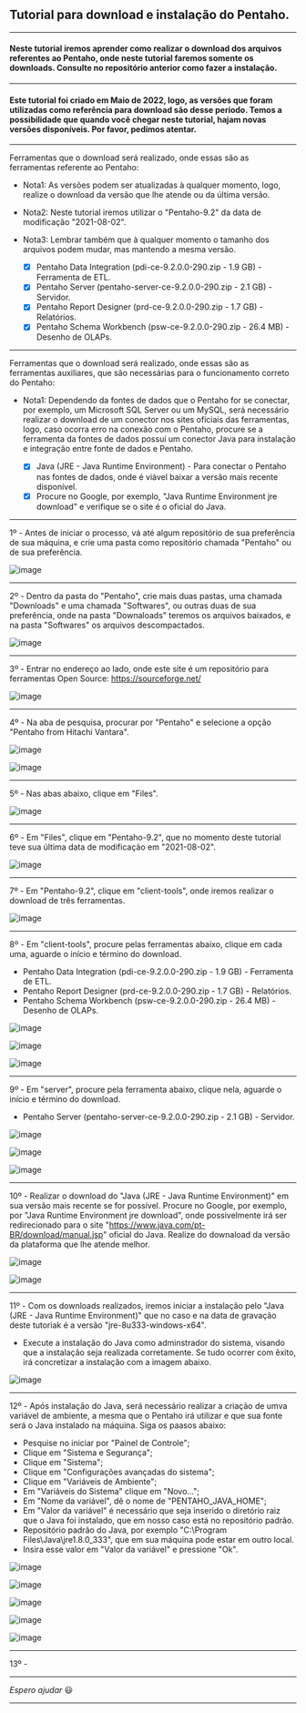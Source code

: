 ## Tutorial para download e instalação do Pentaho.

---

#### Neste tutorial iremos aprender como realizar o download dos arquivos referentes ao Pentaho, onde neste tutorial faremos somente os downloads. Consulte no repositório anterior como fazer a instalação.

---

#### Este tutorial foi criado em Maio de 2022, logo, as versões que foram utilizadas como referência para download são desse período. Temos a possibilidade que quando você chegar neste tutorial, hajam novas versões disponíveis. Por favor, pedimos atentar.

---

Ferramentas que o download será realizado, onde essas são as ferramentas referente ao Pentaho:

- Nota1: As versões podem ser atualizadas à qualquer momento, logo, realize o download da versão que lhe atende ou da última versão.
- Nota2: Neste tutorial iremos utilizar o "Pentaho-9.2" da data de modificação "2021-08-02".
- Nota3: Lembrar também que à qualquer momento o tamanho dos arquivos podem mudar, mas mantendo a mesma versão.

  - [x] Pentaho Data Integration (pdi-ce-9.2.0.0-290.zip - 1.9 GB) - Ferramenta de ETL.
  - [x] Pentaho Server (pentaho-server-ce-9.2.0.0-290.zip - 2.1 GB) - Servidor.
  - [x] Pentaho Report Designer (prd-ce-9.2.0.0-290.zip - 1.7 GB) - Relatórios.
  - [x] Pentaho Schema Workbench (psw-ce-9.2.0.0-290.zip - 26.4 MB) - Desenho de OLAPs.

---

Ferramentas que o download será realizado, onde essas são as ferramentas auxiliares, que são necessárias para o funcionamento correto do Pentaho:

- Nota1: Dependendo da fontes de dados que o Pentaho for se conectar, por exemplo, um Microsoft SQL Server ou um MySQL, será necessário realizar o download de um conector nos sites oficiais das ferramentas, logo, caso ocorra erro na conexão com o Pentaho, procure se a ferramenta da fontes de dados possuí um conector Java para instalação e integração entre fonte de dados e Pentaho.

  - [x] Java (JRE - Java Runtime Environment) - Para conectar o Pentaho nas fontes de dados, onde é viável baixar a versão mais recente disponível.
  - [x] Procure no Google, por exemplo, "Java Runtime Environment jre download" e verifique se o site é o oficial do Java. 

---

1º -  Antes de iniciar o processo, vá até algum repositório de sua preferência de sua máquina, e crie uma pasta como repositório chamada "Pentaho" ou de sua preferência.

![image](https://user-images.githubusercontent.com/57469401/167058873-73508eb9-45a1-4316-a9de-378d4b350ce6.png)

---

2º - Dentro da pasta do "Pentaho", crie mais duas pastas, uma chamada "Downloads" e uma chamada "Softwares", ou outras duas de sua preferência, onde na pasta "Downaloads" teremos os arquivos baixados, e na pasta "Softwares" os arquivos descompactados.

![image](https://user-images.githubusercontent.com/57469401/167126527-ff4dc2ad-3c61-4c01-81f8-d1afeebe50ac.png)

---

3º - Entrar no endereço ao lado, onde este site é um repositório para ferramentas Open Source: https://sourceforge.net/

![image](https://user-images.githubusercontent.com/57469401/167056123-df50fa5e-d5a4-4c95-bfb2-350544898c86.png)

---

4º - Na aba de pesquisa, procurar por "Pentaho" e selecione a opção "Pentaho from Hitachi Vantara".

![image](https://user-images.githubusercontent.com/57469401/167056279-770b2616-df6f-4871-957e-72046ddecbb1.png)

![image](https://user-images.githubusercontent.com/57469401/167056323-4c9cec86-8aff-483f-9994-2c92df47118d.png)

---

5º - Nas abas abaixo, clique em "Files".

![image](https://user-images.githubusercontent.com/57469401/167056501-6656924d-7e8c-49d7-950b-b11ed58dd46e.png)

---

6º - Em "Files", clique em "Pentaho-9.2", que no momento deste tutorial teve sua última data de modificação em "2021-08-02".

![image](https://user-images.githubusercontent.com/57469401/167057809-5d3bbf2e-a580-452f-af66-b95f35b34e5e.png)

---

7º - Em "Pentaho-9.2", clique em "client-tools", onde iremos realizar o download de três ferramentas.

![image](https://user-images.githubusercontent.com/57469401/167057911-2acc5f94-c836-4036-9cdd-62f97fcfa1c0.png)

---

8º - Em "client-tools", procure pelas ferramentas abaixo, clique em cada uma, aguarde o início e término do download.

  - Pentaho Data Integration (pdi-ce-9.2.0.0-290.zip - 1.9 GB) - Ferramenta de ETL.
  - Pentaho Report Designer (prd-ce-9.2.0.0-290.zip - 1.7 GB) - Relatórios.
  - Pentaho Schema Workbench (psw-ce-9.2.0.0-290.zip - 26.4 MB) - Desenho de OLAPs.

![image](https://user-images.githubusercontent.com/57469401/167058180-9a3c1c74-783b-4df7-97b1-7a2aef80b315.png)

![image](https://user-images.githubusercontent.com/57469401/167058244-edd85a66-65a7-4fd4-a895-806482ee254f.png)

![image](https://user-images.githubusercontent.com/57469401/167058298-58e2abc1-3867-4870-b8e3-cde465fd8b3a.png)

---

9º - Em "server", procure pela ferramenta abaixo, clique nela, aguarde o início e término do download.

  - Pentaho Server (pentaho-server-ce-9.2.0.0-290.zip - 2.1 GB) - Servidor.

![image](https://user-images.githubusercontent.com/57469401/167059180-ff7a5e2a-f15d-4084-bd92-7fbf11064d19.png)

![image](https://user-images.githubusercontent.com/57469401/167059227-7639662d-db11-4bd5-92bb-68c6281ba407.png)

![image](https://user-images.githubusercontent.com/57469401/167059293-7cdd2032-75bd-4d3e-9d43-ee0765f64abd.png)

---

10º - Realizar o download do "Java (JRE - Java Runtime Environment)" em sua versão mais recente se for possível. Procure no Google, por exemplo, por "Java Runtime Environment jre download", onde possivelmente irá ser redirecionado para o site "https://www.java.com/pt-BR/download/manual.jsp" oficial do Java. Realize do downaload da versão da plataforma que lhe atende melhor.

![image](https://user-images.githubusercontent.com/57469401/167516002-6382cac5-c006-44af-a367-4bba24685177.png)

![image](https://user-images.githubusercontent.com/57469401/167516015-f56a1b83-5cff-46f6-a254-3a8b8c70a06e.png)

---

11º - Com os downloads realizados, iremos iniciar a instalação pelo "Java (JRE - Java Runtime Environment)" que no caso e na data de gravação deste tutoriak é a versão "jre-8u333-windows-x64".

- Execute a instalação do Java como adminstrador do sistema, visando que a instalação seja realizada corretamente. Se tudo ocorrer com êxito, irá concretizar a instalação com a imagem abaixo.

![image](https://user-images.githubusercontent.com/57469401/167519650-ececd225-578a-4f5e-8dcd-ca6500e97031.png)

---

12º - Após instalação do Java, será necessário realizar a criação de umva variável de ambiente, a mesma que o Pentaho irá utilizar e que sua fonte será o Java instalado na máquina. Siga os paasos abaixo:

  - Pesquise no iniciar por "Painel de Controle";
  - Clique em "Sistema e Segurança";
  - Clique em "Sistema";
  - Clique em "Configurações avançadas do sistema";
  - Clique em "Variáveis de Ambiente";
  - Em "Variáveis do Sistema" clique em "Novo...";
  - Em "Nome da variável", dê o nome de "PENTAHO_JAVA_HOME";
  - Em "Valor da variável" é necessário que seja inserido o diretório raiz que o Java foi instalado, que em nosso caso está no repositório padrão.
  - Repositório padrão do Java, por exemplo "C:\Program Files\Java\jre1.8.0_333", que em sua máquina pode estar em outro local. 
  - Insira esse valor em "Valor da variável" e pressione "Ok".


![image](https://user-images.githubusercontent.com/57469401/167520126-0f310260-c9d2-4859-b889-91a1483f0f44.png)

![image](https://user-images.githubusercontent.com/57469401/167520160-8bf07869-7dab-449d-aaf5-45b82e0c5567.png)

![image](https://user-images.githubusercontent.com/57469401/167520234-27210494-2f7b-458c-ab78-5c8ec8ff7d89.png)

![image](https://user-images.githubusercontent.com/57469401/167520477-f43af836-b097-4b6d-b99a-f4b2e784e29f.png)

![image](https://user-images.githubusercontent.com/57469401/167520495-d3de8117-b5af-4dcf-b291-fa4d32ffef6f.png)

---

13º - 

---

_Espero ajudar_ :smiley:

---
